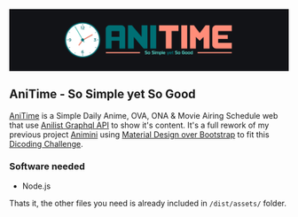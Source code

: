 <img align="center" src='https://raw.githubusercontent.com/Darkerside/Anitime/master/dist/assets/images/anitime-bn.png'>

## AniTime - So Simple yet So Good

[AniTime](http://spcoded.herobo.com/anitime) is a Simple Daily Anime, OVA, ONA &amp; Movie Airing Schedule web that use [Anilist Graphql API](https://github.com/AniList/ApiV2-GraphQL-Docs) to show it's content.
It's a full rework of my previous project [Animini](https://github.com/Darkerside/Animini) using [Material Design over Bootstrap](https://mdbootstrap.com) to fit this [Dicoding Challenge](https://www.dicoding.com/challenges/587).


### Software needed
- Node.js

Thats it, the other files you need is already included in `/dist/assets/` folder. 

